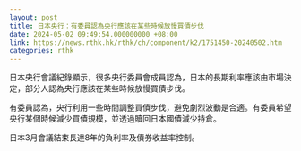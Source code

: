 ```yaml
---
layout: post
title: 日本央行：有委員認為央行應該在某些時候放慢買債步伐
date: 2024-05-02 09:49:54.000000000 +08:00
link: https://news.rthk.hk/rthk/ch/component/k2/1751450-20240502.htm
categories: rthk
---
```


日本央行會議紀錄顯示，很多央行委員會成員認為，日本的長期利率應該由市場決定，部分人認為央行應該在某些時候放慢買債步伐。

有委員認為，央行利用一些時間調整買債步伐，避免劇烈波動是合適。有委員希望央行某個時候減少買債規模，並透過贖回日本國債減少持倉。

日本3月會議結束長達8年的負利率及債券收益率控制。
